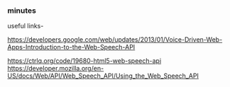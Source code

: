 ### minutes
useful links-

https://developers.google.com/web/updates/2013/01/Voice-Driven-Web-Apps-Introduction-to-the-Web-Speech-API

https://ctrlq.org/code/19680-html5-web-speech-api
https://developer.mozilla.org/en-US/docs/Web/API/Web_Speech_API/Using_the_Web_Speech_API

